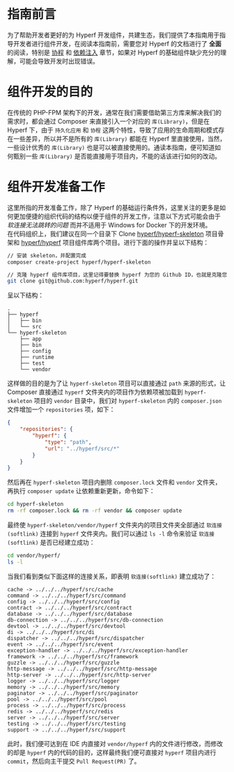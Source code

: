 # 指南前言

为了帮助开发者更好的为 Hyperf 开发组件，共建生态，我们提供了本指南用于指导开发者进行组件开发，在阅读本指南前，需要您对 Hyperf 的文档进行了 **全面** 的阅读，特别是 [协程](zh-cn/coroutine.md) 和 [依赖注入](zh-cn/di.md) 章节，如果对 Hyperf 的基础组件缺少充分的理解，可能会导致开发时出现错误。

# 组件开发的目的

在传统的 PHP-FPM 架构下的开发，通常在我们需要借助第三方库来解决我们的需求时，都会通过 Composer 来直接引入一个对应的 `库(Library)`，但是在 Hyperf 下，由于 `持久化应用` 和 `协程` 这两个特性，导致了应用的生命周期和模式存在一些差异，所以并不是所有的 `库(Library)` 都能在 Hyperf 里直接使用，当然，一些设计优秀的 `库(Library)` 也是可以被直接使用的。通读本指南，便可知道如何甄别一些 `库(Library)` 是否能直接用于项目内，不能的话该进行如何的改动。

# 组件开发准备工作

这里所指的开发准备工作，除了 Hyperf 的基础运行条件外，这里关注的更多是如何更加便捷的组织代码的结构以便于组件的开发工作，注意以下方式可能会由于 *软连接无法跳转的问题* 而并不适用于 Windows for Docker 下的开发环境。   
在代码组织上，我们建议在同一个目录下 Clone [hyperf/hyperf-skeleton](https://github.com/hyperf/hyperf-skeleton) 项目骨架和 [hyperf/hyperf](https://github.com/hyperf/hyperf) 项目组件库两个项目。进行下面的操作并呈以下结构：

```bash
// 安装 skeleton，并配置完成
composer create-project hyperf/hyperf-skeleton 

// 克隆 hyperf 组件库项目，这里记得要替换 hyperf 为您的 Github ID，也就是克隆您所 Fork 的项目
git clone git@github.com:hyperf/hyperf.git
```

呈以下结构：

```
.
├── hyperf
│   ├── bin
│   └── src
└── hyperf-skeleton
    ├── app
    ├── bin
    ├── config
    ├── runtime
    ├── test
    └── vendor
```

这样做的目的是为了让 `hyperf-skeleton` 项目可以直接通过 `path` 来源的形式，让 Composer 直接通过 `hyperf` 文件夹内的项目作为依赖项被加载到 `hyperf-skeleton`  项目的 `vendor` 目录中，我们对 `hyperf-skeleton` 内的 `composer.json` 文件增加一个 `repositories` 项，如下：

```json
{
    "repositories": {
        "hyperf": {
            "type": "path",
            "url": "../hyperf/src/*"
        }
    }
}
```
然后再在 `hyperf-skeleton` 项目内删除 `composer.lock` 文件和 `vendor` 文件夹，再执行 `composer update` 让依赖重新更新，命令如下：

```bash
cd hyperf-skeleton
rm -rf composer.lock && rm -rf vendor && composer update
```
   
最终使 `hyperf-skeleton/vendor/hyperf` 文件夹内的项目文件夹全部通过 `软连接(softlink)` 连接到 `hyperf` 文件夹内。我们可以通过 `ls -l` 命令来验证 `软连接(softlink)` 是否已经建立成功：

```bash
cd vendor/hyperf/
ls -l
```

当我们看到类似下面这样的连接关系，即表明 `软连接(softlink)` 建立成功了：

```
cache -> ../../../hyperf/src/cache
command -> ../../../hyperf/src/command
config -> ../../../hyperf/src/config
contract -> ../../../hyperf/src/contract
database -> ../../../hyperf/src/database
db-connection -> ../../../hyperf/src/db-connection
devtool -> ../../../hyperf/src/devtool
di -> ../../../hyperf/src/di
dispatcher -> ../../../hyperf/src/dispatcher
event -> ../../../hyperf/src/event
exception-handler -> ../../../hyperf/src/exception-handler
framework -> ../../../hyperf/src/framework
guzzle -> ../../../hyperf/src/guzzle
http-message -> ../../../hyperf/src/http-message
http-server -> ../../../hyperf/src/http-server
logger -> ../../../hyperf/src/logger
memory -> ../../../hyperf/src/memory
paginator -> ../../../hyperf/src/paginator
pool -> ../../../hyperf/src/pool
process -> ../../../hyperf/src/process
redis -> ../../../hyperf/src/redis
server -> ../../../hyperf/src/server
testing -> ../../../hyperf/src/testing
support -> ../../../hyperf/src/support
```

此时，我们便可达到在 IDE 内直接对 `vendor/hyperf` 内的文件进行修改，而修改的却是 `hyperf` 内的代码的目的，这样最终我们便可直接对 `hyperf` 项目内进行 `commit`，然后向主干提交 `Pull Request(PR)` 了。
